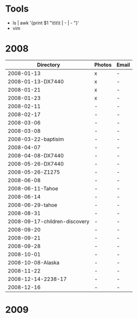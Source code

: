 # Tools
* ls | awk '{print $1 "\t\t\t | - | - "}'
* vim

# 2008
Directory | Photos | Email
---       | ---    | ---
2008-01-13                       | x | -
2008-01-13-DX7440                | x | -
2008-01-21                       | x | -
2008-01-23                       | x | -
2008-02-11                       | - | -
2008-02-17                       | - | -
2008-03-06                       | - | -
2008-03-08                       | - | -
2008-03-22-baptisim              | - | -
2008-04-07                       | - | -
2008-04-08-DX7440                | - | -
2008-05-26-DX7440                | - | -
2008-05-26-Z1275                 | - | -
2008-06-08                       | - | -
2008-06-11-Tahoe                 | - | -
2008-06-14                       | - | -
2008-06-29-tahoe                 | - | -
2008-08-31                       | - | -
2008-09-17-children-discovery    | - | -
2008-09-20                       | - | -
2008-09-21                       | - | -
2008-09-28                       | - | -
2008-10-01                       | - | -
2008-10-08-Alaska                | - | -
2008-11-22                       | - | -
2008-12-14-2238-17               | - | -
2008-12-16                       | - | -

# 2009
